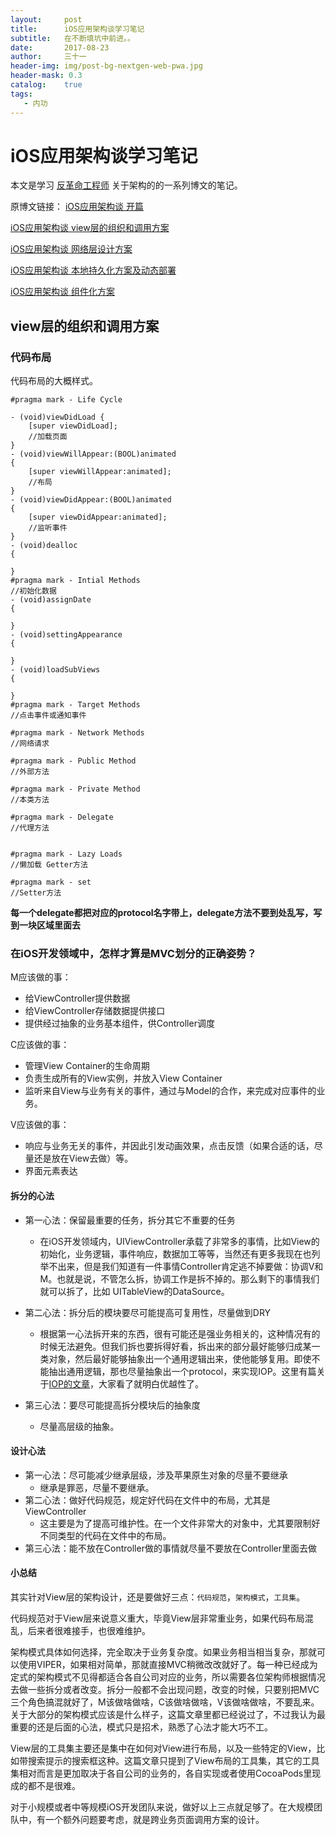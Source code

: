 ```yaml
---
layout:     post
title:      iOS应用架构谈学习笔记
subtitle:   在不断填坑中前进。。
date:       2017-08-23
author:     三十一
header-img: img/post-bg-nextgen-web-pwa.jpg
header-mask: 0.3
catalog:    true
tags:
   - 内功
---
```


# iOS应用架构谈学习笔记

本文是学习 [反革命工程师](https://casatwy.com/) 关于架构的的一系列博文的笔记。

原博文链接：
[iOS应用架构谈 开篇](https://casatwy.com/iosying-yong-jia-gou-tan-kai-pian.html)

[iOS应用架构谈 view层的组织和调用方案](https://casatwy.com/iosying-yong-jia-gou-tan-viewceng-de-zu-zhi-he-diao-yong-fang-an.html)

[iOS应用架构谈 网络层设计方案](https://casatwy.com/iosying-yong-jia-gou-tan-wang-luo-ceng-she-ji-fang-an.html)

[iOS应用架构谈 本地持久化方案及动态部署](https://casatwy.com/iosying-yong-jia-gou-tan-ben-di-chi-jiu-hua-fang-an-ji-dong-tai-bu-shu.html)

[iOS应用架构谈 组件化方案](https://casatwy.com/iOS-Modulization.html)


## view层的组织和调用方案


### 代码布局
代码布局的大概样式。

```
#pragma mark - Life Cycle

- (void)viewDidLoad {
    [super viewDidLoad];
    //加载页面
}
- (void)viewWillAppear:(BOOL)animated
{
    [super viewWillAppear:animated];
    //布局
}
- (void)viewDidAppear:(BOOL)animated
{
    [super viewDidAppear:animated];
    //监听事件
}
- (void)dealloc
{
    
}
#pragma mark - Intial Methods
//初始化数据
- (void)assignDate
{
    
}
- (void)settingAppearance
{
    
}
- (void)loadSubViews
{
    
}
#pragma mark - Target Methods
//点击事件或通知事件

#pragma mark - Network Methods
//网络请求

#pragma mark - Public Method
//外部方法

#pragma mark - Private Method
//本类方法

#pragma mark - Delegate
//代理方法


#pragma mark - Lazy Loads
//懒加载 Getter方法

#pragma mark - set
//Setter方法
```

 **每一个delegate都把对应的protocol名字带上，delegate方法不要到处乱写，写到一块区域里面去**





### 在iOS开发领域中，怎样才算是MVC划分的正确姿势？

M应该做的事：

* 给ViewController提供数据
* 给ViewController存储数据提供接口
* 提供经过抽象的业务基本组件，供Controller调度

C应该做的事：

* 管理View Container的生命周期
* 负责生成所有的View实例，并放入View Container
* 监听来自View与业务有关的事件，通过与Model的合作，来完成对应事件的业务。

V应该做的事：

* 响应与业务无关的事件，并因此引发动画效果，点击反馈（如果合适的话，尽量还是放在View去做）等。
* 界面元素表达

#### 拆分的心法

* 第一心法：保留最重要的任务，拆分其它不重要的任务

    * 在iOS开发领域内，UIViewController承载了非常多的事情，比如View的初始化，业务逻辑，事件响应，数据加工等等，当然还有更多我现在也列举不出来，但是我们知道有一件事情Controller肯定逃不掉要做：协调V和M。也就是说，不管怎么拆，协调工作是拆不掉的。那么剩下的事情我们就可以拆了，比如    UITableView的DataSource。

* 第二心法：拆分后的模块要尽可能提高可复用性，尽量做到DRY

    * 根据第一心法拆开来的东西，很有可能还是强业务相关的，这种情况有的时候无法避免。但我们拆也要拆得好看，拆出来的部分最好能够归成某一类对象，然后最好能够抽象出一个通用逻辑出来，使他能够复用。即使不能抽出通用逻辑，那也尽量抽象出一个protocol，来实现IOP。这里有篇关于[IOP的文章](https://casatwy.com/tiao-chu-mian-xiang-dui-xiang-si-xiang-er-duo-tai.html)，大家看了就明白优越性了。

* 第三心法：要尽可能提高拆分模块后的抽象度

    * 尽量高层级的抽象。


#### 设计心法

* 第一心法：尽可能减少继承层级，涉及苹果原生对象的尽量不要继承
    * 继承是罪恶，尽量不要继承。
* 第二心法：做好代码规范，规定好代码在文件中的布局，尤其是ViewController
    * 这主要是为了提高可维护性。在一个文件非常大的对象中，尤其要限制好不同类型的代码在文件中的布局。
* 第三心法：能不放在Controller做的事情就尽量不要放在Controller里面去做

#### 小总结

其实针对View层的架构设计，还是要做好三点：`代码规范`，`架构模式`，`工具集`。

代码规范对于View层来说意义重大，毕竟View层非常重业务，如果代码布局混乱，后来者很难接手，也很难维护。

架构模式具体如何选择，完全取决于业务复杂度。如果业务相当相当复杂，那就可以使用VIPER，如果相对简单，那就直接MVC稍微改改就好了。每一种已经成为定式的架构模式不见得都适合各自公司对应的业务，所以需要各位架构师根据情况去做一些拆分或者改变。拆分一般都不会出现问题，改变的时候，只要别把MVC三个角色搞混就好了，M该做啥做啥，C该做啥做啥，V该做啥做啥，不要乱来。关于大部分的架构模式应该是什么样子，这篇文章里都已经说过了，不过我认为最重要的还是后面的心法，模式只是招术，熟悉了心法才能大巧不工。

View层的工具集主要还是集中在如何对View进行布局，以及一些特定的View，比如带搜索提示的搜索框这种。这篇文章只提到了View布局的工具集，其它的工具集相对而言是更加取决于各自公司的业务的，各自实现或者使用CocoaPods里现成的都不是很难。

对于小规模或者中等规模iOS开发团队来说，做好以上三点就足够了。在大规模团队中，有一个额外问题要考虑，就是跨业务页面调用方案的设计。

